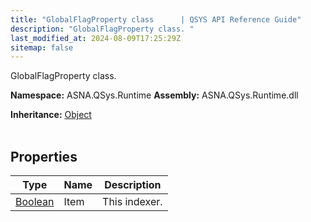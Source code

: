 ```yaml
---
title: "GlobalFlagProperty class      | QSYS API Reference Guide"
description: "GlobalFlagProperty class. "
last_modified_at: 2024-08-09T17:25:29Z
sitemap: false
---
```


GlobalFlagProperty class.

**Namespace:** ASNA.QSys.Runtime
**Assembly:** ASNA.QSys.Runtime.dll

**Inheritance:** [Object](https://docs.microsoft.com/en-us/dotnet/api/system.object)
<br>
<br>

## Properties

| Type | Name | Description
| --- | --- | --- 
| [Boolean](https://docs.microsoft.com/en-us/dotnet/api/system.boolean) | Item | This indexer. |

